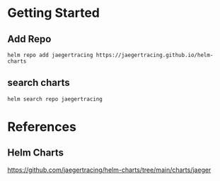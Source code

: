 # Getting Started
## Add Repo
```
helm repo add jaegertracing https://jaegertracing.github.io/helm-charts
```
## search charts
```
helm search repo jaegertracing
```

# References
## Helm Charts
https://github.com/jaegertracing/helm-charts/tree/main/charts/jaeger